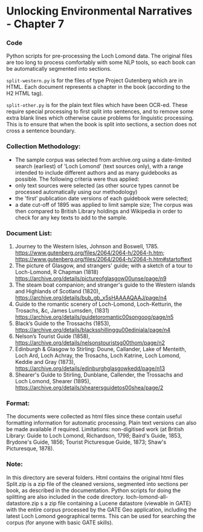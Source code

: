 # Unlocking Environmental Narratives - Chapter 7

### Code

Python scripts for pre-processing the Loch Lomond data. The original files are too long to process comfortably with some NLP tools, so each book can be automatically segmented into sections.

`split-western.py` is for the files of type Project Gutenberg which are in HTML. Each document represents a chapter in the book (according to the H2 HTML tag).

`split-other.py` is for the plain text files which have been OCR-ed. These require special processing to first split into sentences, and to remove some extra blank lines which otherwise cause problems for linguistic processing. This is to ensure that when the book is split into sections, a section does not cross a sentence boundary.

### Collection Methodology:
- The sample corpus was selected from archive.org using a date-limited search (earliest) of 'Loch Lomond' (text sources only), with a range intended to include different authors and as many guidebooks as possible. The following criteria were thus applied:
- only text sources were selected (as other source types cannot be processed automatically using our methodology)
- the 'first' publication date versions of each guidebook were selected; 
- a date cut-off of 1895 was applied to limit sample size; 
The corpus was then compared to British Library holdings and Wikipedia in order to check for any key texts to add to the sample.

### Document List:                                                                                                                                                          
1) Journey to the Western Isles, Johnson and Boswell, 1785. https://www.gutenberg.org/files/2064/2064-h/2064-h.htm;  https://www.gutenberg.org/files/2064/2064-h/2064-h.htm#startoftext
2) The picture of Glasgow, and strangers' guide; with a sketch of a tour to Loch-Lomond, R Chapman (1818) https://archive.org/details/pictureofglasgow00unse/page/n9
3) The steam boat companion; and stranger's guide to the Western islands and Highlands of Scotland (1820), https://archive.org/details/bub_gb_x5sHAAAAQAAJ/page/n4
4) Guide to the romantic scenery of Loch-Lomond, Loch-Ketturin, the Trosachs, &c, James Lumsden, (1831) https://archive.org/details/guidetoromantic00songoog/page/n5
5) Black’s Guide to the Trossachs (1853), https://archive.org/details/blacksshillinggu00ediniala/page/n4
6) Nelson’s Tourist Guide (1858), https://archive.org/details/nelsonstouristsg00thom/page/n2
7) Edinburgh & Glasgow to Stirling: Doune, Callander, Lake of Menteith, Loch Ard, Loch Achray, the Trosachs, Loch Katrine, Loch Lomond, Keddie and Gray (1873), https://archive.org/details/edinburghglasgowkedd/page/n13
8) Shearer's Guide to Stirling, Dunblane, Callender, the Trossachs and Loch Lomond, Shearer (1895), https://archive.org/details/shearersguidetos00shea/page/2

### Format:

The documents were collected as html files since these contain useful formatting information for automatic processing. Plain text versions can also be made available if required.
Limitations:  non-digitised work (at British Library: Guide to Loch Lomond, Richardson, 1798; Baird's Guide, 1853, Brydone's Guide, 1856; Tourist Picturesque Guide, 1873; Shaw's Picturesque, 1878).

### Note:

In this directory are several folders.
Html contains the original html files
Split.zip is a zip file of the cleaned versions, segmented into sections per book, as described in the documentation. Python scripts for doing the splitting are also included in the code directory.
loch-lomond-all-datastore.zip s a zip file containing a Lucene datastore (viewable in GATE) with the entire corpus processed by the GATE Geo application, including the latest Loch Lomond geographical terms. This can be used for searching the corpus (for anyone with basic GATE skills).

